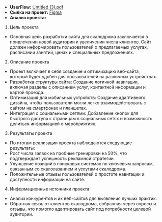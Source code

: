 - **UserFlow:** [Untitled (3).pdf](https://github.com/user-attachments/files/19372733/Untitled.3.pdf)
- **Сылка на проект:** [Figma](https://www.figma.com/design/dZaZZDKlasZdjakQbPIaDg/Untitled-(2)?node-id=351-128&t=wQX0oeeUhBCx7pHN-0)
- **Анализ проекта:**
1. Цель проекта
- Основная цель разработки сайта для скалодрома заключается в привлечении новой аудитории и увеличении числа клиентов. Сайт должен информировать пользователей о предлагаемых услугах, расписании занятий, ценах и специальных предложениях.
2. Описание проекта
- Проект включает в себя создание и оптимизацию веб-сайта, который будет удобен для пользователей на различных устройствах. 
- Разработка структуры сайта: Создание логичной навигации, включая разделы с описанием услуг, контактной информации и картой проезда.
- Оптимизация для мобильных устройств: Создание адаптивного дизайна, чтобы пользователи могли легко взаимодействовать с сайтом на смартфонах и планшетах.
- Интеграция с социальными сетями: Добавление кнопок для быстрого доступа к страницам в социальных сетях и возможность делиться информацией о мероприятиях.
3. Результаты проекта
- По итогам реализации проекта наблюдаются следующие результаты:
- Рост числа заявок на пробные тренировки на 50%, что подтверждает успешность рекламной стратегии.
- Улучшение позиций в поисковых системах по ключевым запросам, связанным со скалолазанием и услугами скалодрома.
- Положительные отзывы пользователей о простоте навигации и доступности информации на сайте.
4. Информационные источники проекта
- Анализ конкурентов и их веб-сайтов для выявления лучших практик.
- Обратная связь от клиентов скалодрома, собранная через опросы и отзывы, что помогло адаптировать сайт под потребности целевой аудитории.
